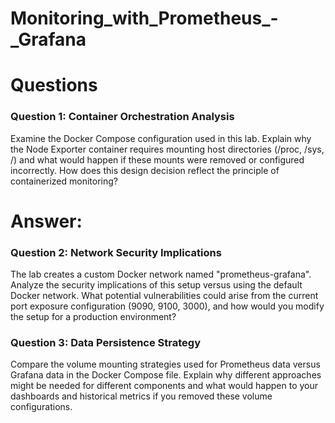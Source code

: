 # Monitoring_with_Prometheus_-_Grafana

# Questions

### Question 1: Container Orchestration Analysis 
Examine the Docker Compose configuration used in this lab. Explain why the Node Exporter 
container requires mounting host directories (/proc, /sys, /) and what would happen if these 
mounts were removed or configured incorrectly. How does this design decision reflect the 
principle of containerized monitoring? 

# Answer: 

### Question 2: Network Security Implications 
The lab creates a custom Docker network named "prometheus-grafana". Analyze the security 
implications of this setup versus using the default Docker network. What potential 
vulnerabilities could arise from the current port exposure configuration (9090, 9100, 3000), and 
how would you modify the setup for a production environment? 

### Question 3: Data Persistence Strategy 
Compare the volume mounting strategies used for Prometheus data versus Grafana data in the 
Docker Compose file. Explain why different approaches might be needed for different 
components and what would happen to your dashboards and historical metrics if you removed 
these volume configurations.
 
